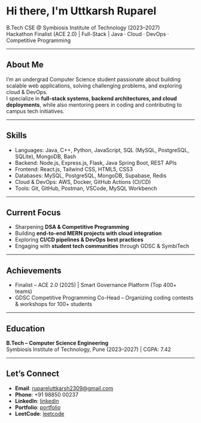 # Hi there, I'm Uttkarsh Ruparel  

B.Tech CSE @ Symbiosis Institute of Technology (2023–2027)  
Hackathon Finalist (ACE 2.0) | Full-Stack | Java · Cloud · DevOps · Competitive Programming  

---

## About Me  

I’m an undergrad Computer Science student passionate about building scalable web applications, solving challenging problems, and exploring cloud & DevOps.  
I specialize in **full-stack systems, backend architectures, and cloud deployments**, while also mentoring peers in coding and contributing to campus tech initiatives.  

---

## Skills  

- Languages: Java, C++, Python, JavaScript, SQL (MySQL, PostgreSQL, SQLite), MongoDB, Bash  
- Backend: Node.js, Express.js, Flask, Java Spring Boot, REST APIs  
- Frontend: React.js, Tailwind CSS, HTML5, CSS3  
- Databases: MySQL, PostgreSQL, MongoDB, Supabase, Redis  
- Cloud & DevOps: AWS, Docker, GitHub Actions (CI/CD)
- Tools: Git, GitHub, Postman, VSCode, MySQL Workbench   

---

## Current Focus  

- Sharpening **DSA & Competitive Programming**  
- Building **end-to-end MERN projects with cloud integration**  
- Exploring **CI/CD pipelines & DevOps best practices**  
- Engaging with **student tech communities** through GDSC & SymbiTech  

---

## Achievements  

- Finalist – ACE 2.0 (2025) | Smart Governance Platform (Top 400+ teams)  
- GDSC Competitive Programming Co-Head – Organizing coding contests & workshops for 100+ students

---

## Education  

**B.Tech – Computer Science Engineering**  
Symbiosis Institute of Technology, Pune (2023–2027) | CGPA: 7.42  

---

## Let’s Connect  

- **Email**: [rupareluttkarsh2309@gmail.com](mailto:rupareluttkarsh2309@gmail.com)  
- **Phone**: +91 98850 00237  
- **LinkedIn**: [linkedin](https://www.linkedin.com/in/uttkarsh-ruparel/)  
- **Portfolio**: [portfolio](uttkarsh-ruparel.vercel.app)
- **LeetCode**: [leetcode](https://leetcode.com/u/Uttkarsh09_/)  

